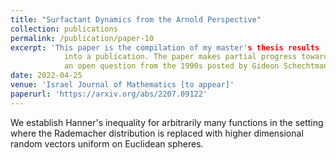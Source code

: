 ```yaml
---
title: "Surfactant Dynamics from the Arnold Perspective"
collection: publications
permalink: /publication/paper-10
excerpt: 'This paper is the compilation of my master's thesis results 
            into a publication. The paper makes partial progress towards
            an open question from the 1990s posted by Gideon Schechtman.'
date: 2022-04-25
venue: 'Israel Journal of Mathematics [to appear]'
paperurl: 'https://arxiv.org/abs/2207.09122'
---
```

We establish Hanner's inequality for arbitrarily many functions in the setting where the Rademacher distribution is replaced with higher dimensional random vectors uniform on Euclidean spheres.
